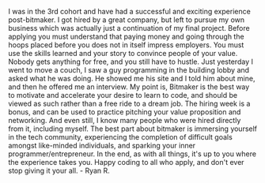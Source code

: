 I was in the 3rd cohort and have had a successful and exciting experience
post-bitmaker. I got hired by a great company, but left to pursue my own
business which was actually just a continuation of my final project. Before
applying you must understand that paying money and going through the hoops
placed before you does not in itself impress employers. You must use the
skills learned and your story to convince people of your value. Nobody gets
anything for free, and you still have to hustle. Just yesterday I went to move
a couch, I saw a guy programming in the building lobby and asked what he was
doing. He showed me his site and I told him about mine, and then he offered me
an interview. My point is, Bitmaker is the best way to motivate and accelerate
your desire to learn to code, and should be viewed as such rather than a free
ride to a dream job. The hiring week is a bonus, and can be used to practice
pitching your value proposition and networking. And even still, I know many
people who were hired directly from it, including myself. The best part about
bitmaker is immersing yourself in the tech community, experiencing the
completion of difficult goals amongst like-minded individuals, and sparking
your inner programmer/entrepreneur. In the end, as with all things, it's up to
you where the experience takes you. Happy coding to all who apply, and don't
ever stop giving it your all. - Ryan R.

